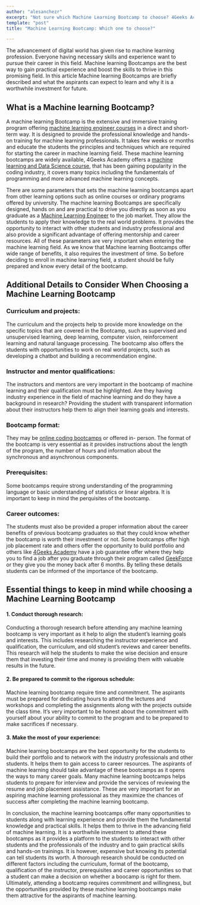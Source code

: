 ```yaml
---
author: "alesanchezr"
excerpt: "Not sure which Machine Learning Bootcamp to choose? 4Geeks Academy helps you pick the best option to launch your career in AI and data science."
template: "post" 
title: "Machine Learning Bootcamp: Which one to choose?"

---
```


The advancement of digital world has given rise to machine learning profession. Everyone having necessary skills and experience want to pursue their career in this field. Machine learning Bootcamps are the best way to gain practical experience and boost the skills to thrive in this promising field. In this article Machine learning Bootcamps are briefly described and what the aspirants can expect to learn and why it is a worthwhile investment for future.  

## What is a Machine learning Bootcamp?

A machine learning Bootcamp is the extensive and immersive training program offering [machine learning engineer courses](https://4geeksacademy.com/us/coding-bootcamps/machine-learning-engineering) in a direct and short-term way. It is designed to provide the professional knowledge and hands-on training for machine learning professionals. It takes few weeks or months and educate the students the principles and techniques which are required for starting the career in machine learning field. These machine learning bootcamps are widely available, 4Geeks Academy offers a [machine learning and Data Science course](https://4geeksacademy.com/us/coding-bootcamps/datascience-machine-learning), that has been gaining popularity in the coding industry, it covers many topics including the fundamentals of programming and more advanced machine learning concepts.

There are some parameters that sets the machine learning bootcamps apart from other learning options such as online courses or ordinary programs offered by university. The machine learning Bootcamps are specifically designed, hands on and are practical to drive you directly as soon as you graduate as a [Machine Learning Engineer](https://4geeksacademy.com/us/machine-learning-engineer/machine-learning-engineer) to the job market. They allow the students to apply their knowledge to the real world problems. It provides the opportunity to interact with other students and industry professional and also provide a significant advantage of offering mentorship and career resources. All of these parameters are very important when entering the machine learning field. As we know that Machine learning Bootcamps offer wide range of benefits, it also requires the investment of time. So before deciding to enroll in machine learning field, a student should be fully prepared and know every detail of the bootcamp. 

## Additional Details to Consider When Choosing a Machine Learning Bootcamp

### Curriculum and projects: 

The curriculum and the projects help to provide more knowledge on the specific topics that are covered in the Bootcamp, such as supervised and unsupervised learning, deep learning, computer vision, reinforcement learning and natural language processing. The bootcamp also offers the students with opportunities to work on real world projects, such as developing a chatbot and building a recommendation engine. 

### Instructor and mentor qualifications: 

The instructors and mentors are very important in the bootcamp of machine learning and their qualification must be highlighted. Are they having industry experience in the field of machine learning and do they have a background in research? Providing the student with transparent information about their instructors help them to align their learning goals and interests. 

### Bootcamp format: 

They may be [online coding bootcamps](https://4geeksacademy.com/us/coding-campus/online-coding-bootcamp) or offered in- person. The format of the bootcamp is very essential as it provides instructions about the length of the program, the number of hours and information about the synchronous and asynchronous components. 

### Prerequisites: 

Some bootcamps require strong understanding of the programming language or basic understanding of statistics or linear algebra. It is important to keep in mind the perquisites of the bootcamp. 

### Career outcomes: 

The students must also be provided a proper information about the career benefits of previous bootcamp graduates so that they could know whether the bootcamp is worth their investment or not. Some bootcamps offer high job placement rate and others offer the opportunity to build portfolio and others like [4Geeks Academy](https://4geeksacademy.com/) have a job guarantee offer where they help you to find a job after you graduate through their program called [GeekForce](https://4geeksacademy.com/us/geekforce-career-support) or they give you the money back after 6 months. By telling these details students can be informed of the importance of the bootcamp.

## Essential things to keep in mind while choosing a Machine Learning Bootcamp

#### 1.	Conduct thorough research: 
Conducting a thorough research before attending any machine learning bootcamp is very important as it help to align the student’s learning goals and interests. This includes researching the instructor experience and qualification, the curriculum, and old student’s reviews and career benefits. This research will help the students to make the wise decision and ensure them that investing their time and money is providing them with valuable results in the future. 

#### 2.	Be prepared to commit to the rigorous schedule:
Machine learning bootcamp require time and commitment. The aspirants must be prepared for dedicating hours to attend the lectures and workshops and completing the assignments along with the projects outside the class time. It’s very important to be honest about the commitment with yourself about your ability to commit to the program and to be prepared to make sacrifices if necessary.

#### 3.	Make the most of your experience: 
Machine learning bootcamps are the best opportunity for the students to build their portfolio and to network with the industry professionals and other students. It helps them to gain access to career resources. The aspirants of machine learning should take advantage of these bootcamps as it opens the ways to many career goals. Many machine learning bootcamps helps students to prepare for interview and provide the services of reviewing the resume and job placement assistance. These are very important for an aspiring machine learning professional as they maximize the chances of success after completing the machine learning bootcamp. 

In conclusion, the machine learning bootcamps offer many opportunities to students along with learning experience and provide them the fundamental knowledge and practical skills. It helps them to thrive in the advancing field of machine learning. It is a worthwhile investment to attend these bootcamps as it provides a platform to the students to interact with other students and the professionals of the industry and to gain practical skills and hands-on trainings. It is however, expensive but knowing its potential can tell students its worth. A thorough research should be conducted on different factors including the curriculum, format of the bootcamp, qualification of the instructor, prerequisites and career opportunities so that a student can make a decision on whether a boocamp is right for them. Ultimately, attending a bootcamp requires commitment and willingness, but the opportunities provided by these machine learning bootcamps make them attractive for the aspirants of machine learning.  

<call-to-action button_text="Enroll now" button_link="https://4geeksacademy.com/us/coding-bootcamps/machine-learning-engineering" background="rgba(0, 151, 205, 0.15)" title="Become a machine learning engineer" text="Join  a machine learning engineer bootcamp and become one of the highest paid professionals"></call-to-action>
